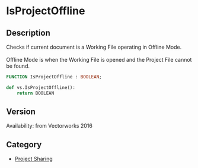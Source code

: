 # IsProjectOffline

## Description
Checks if current document is a Working File operating in Offline Mode.<BR>
<BR>
Offline Mode is when the Working File is opened and the Project File cannot be found.

```pascal
FUNCTION IsProjectOffline : BOOLEAN;
```

```python
def vs.IsProjectOffline():
    return BOOLEAN
```

## Version
Availability: from Vectorworks 2016

## Category
* [Project Sharing](../Categories/Project%20Sharing.md)
